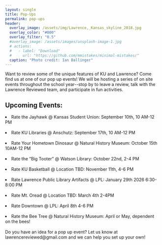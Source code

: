```yaml
---
layout: single
title: Pop-Ups
permalink: pop-ups
header:
  overlay_image: /assets/img/Lawrence,_Kansas_skyline_2018.jpg
  overlay_color: "#000"
  overlay_filter: "0.5"
  #overlay_image: /assets/images/unsplash-image-1.jpg
  # actions:
  #   - label: "Download"
  #     url: "https://github.com/mmistakes/minimal-mistakes/"
  caption: "Photo credit: Ian Ballinger"
---
```

Want to review some of the unique features of KU and Lawrence? Come find us at one of our pop up events! We will be hosting a series of on site events throughout the school year--stop by to leave a review, talk with the Lawrence Reviewed team, and participate in fun activities. 

<h2>Upcoming Events:</h2>

<li>Rate the Jayhawk @ Kansas Student Union: September 10th, 10 AM-12 PM</li> 
<br>
<li>Rate KU Libraries @ Anschutz: September 17th, 10 AM-12 PM</li>
<br>
<li>Rate Your Hometown Dinosaur @ Natural History Museum: October 15th 10AM-12 PM</li>   
<br>
<li>Rate the “Big Tooter” @ Watson Library: October 22nd, 2-4 PM</li>
<br>
<li>Rate KU Basketball @ Location TBD: November 11th, 4-6 PM</li>  
<br>
<li>Rate Lawrence Public Library Artifacts @ LPL: January 29th 2026 6:30-8:00 PM</li> 
<br>
<li>Rate Mt. Oread @ Location TBD: March 4th 2-4PM</li>  
<br>
<li>Rate Downtown @ LPL: April 8th 4-6 PM </li>
<br>
<li>Rate the Bee Tree @ Natural History Museum: April or May, dependent on the bees!</li>
<br>
Do you have an idea for a pop up event? Let us know at lawrencereviewed@gmail.com and we can help you set up your own!